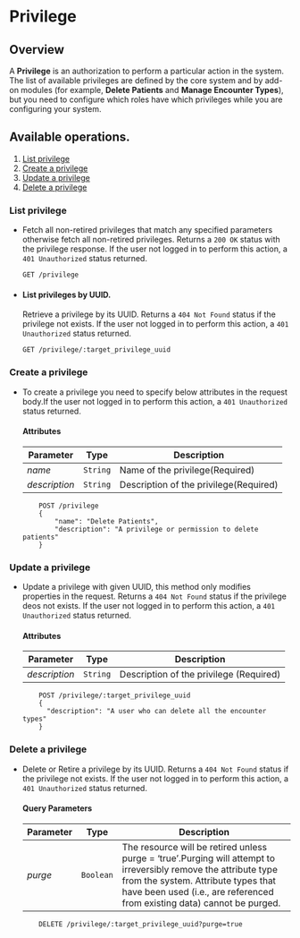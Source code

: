 # Privilege

## Overview

A **Privilege** is an authorization to perform a particular action in the system. The list of available privileges are defined by the core system and by add-on modules (for example, **Delete Patients** and **Manage Encounter Types**), but you need to configure which roles have which privileges while you are configuring your system.

## Available operations.

1. [List privilege](#list-privileges)
2. [Create a privilege](#create-a-privilege)
3. [Update a privilege](#update-a-privilege)
4. [Delete a privilege](#delete-a-privilege)


### List privilege

* Fetch all non-retired privileges that match any specified parameters otherwise fetch all non-retired privileges. Returns a `200 OK` status with the privilege response. If the user not logged in to  perform this action, a `401 Unauthorized` status returned.

    ```console
    GET /privilege
     ```

* #### List privileges by UUID.

    Retrieve a privilege by its UUID. Returns a `404 Not Found` status if the privilege not exists. If the
    user not logged in to  perform this action, a `401 Unauthorized` status returned.

    ```console
    GET /privilege/:target_privilege_uuid
    ```

### Create a privilege

* To create a privilege you need to specify below attributes in the request body.If the user not logged in to perform this action,
 a `401 Unauthorized` status returned.

    #### Attributes

    Parameter | Type | Description
    --- | --- | ---
    *name* | `String` | Name of the privilege(Required)
    *description* | `String` | Description of the privilege(Required)

    ```console
        POST /privilege
        {
            "name": "Delete Patients",
            "description": "A privilege or permission to delete patients"
        }
    ```
### Update a privilege

*  Update a privilege with given UUID, this method only modifies properties in the request. Returns a `404 Not Found`
status if the privilege deos not exists. If the user not logged in to perform this action, a `401 Unauthorized` status returned.

    #### Attributes

    Parameter | Type | Description
    --- | --- | ---
    *description* | `String` | Description of the privilege (Required)

    ```console
        POST /privilege/:target_privilege_uuid
        {
          "description": "A user who can delete all the encounter types"
        }
    ```

### Delete a privilege

* Delete or Retire a privilege by its UUID. Returns a `404 Not Found` status if the privilege not
 exists. If the user not logged in to  perform this action, a `401 Unauthorized` status returned.

    #### Query Parameters

    Parameter | Type | Description
    --- | --- | ---
    *purge* | `Boolean` | The resource will be retired unless purge = ‘true’.Purging will attempt to irreversibly remove the attribute type from the system. Attribute types that have been used (i.e., are referenced from existing data) cannot be purged.

    ```console
        DELETE /privilege/:target_privilege_uuid?purge=true
     ```